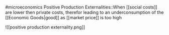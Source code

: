 #microeconomics 
Positive Production Externalities::When [[social costs]] are lower then private costs, therefor leading to an underconsumption of the [[Economic Goods|good]] as [[market price]] is too high

![[positive production externality.png]]